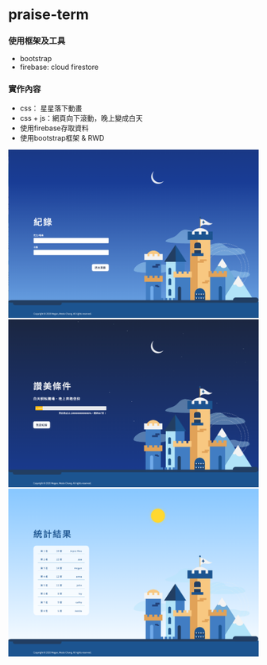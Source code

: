 # praise-term

### 使用框架及工具
- bootstrap
- firebase: cloud firestore

### 實作內容
- css： 星星落下動畫
- css + js：網頁向下滾動，晚上變成白天
- 使用firebase存取資料
- 使用bootstrap框架 & RWD

<img src="images/index-1.png" alt="index-1">
<img src="images/index-2.png" alt="index-2">
<img src="images/index-3.png" alt="index-3">